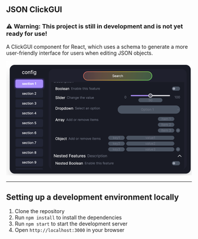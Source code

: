 JSON ClickGUI
---

### ⚠️ Warning: This project is still in development and is not yet ready for use!

A ClickGUI component for React, which uses a schema to generate a more user-friendly interface for users when editing
JSON objects.

![ClickGUI](assets/img.png)

---

## Setting up a development environment locally

1. Clone the repository
2. Run `npm install` to install the dependencies
3. Run `npm start` to start the development server
4. Open `http://localhost:3000` in your browser